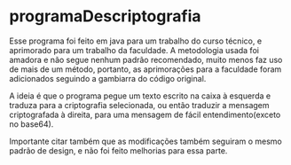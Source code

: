 # programaDescriptografia

Esse programa foi feito em java para um trabalho do curso técnico, e aprimorado para um trabalho da faculdade. A metodologia usada foi amadora e não segue nenhum padrão recomendado, muito menos faz uso de mais de um método, portanto, as aprimorações para a faculdade foram adicionados seguindo a gambiarra do código original.

A ideia é que o programa pegue um texto escrito na caixa à esquerda e traduza para a criptografia selecionada, ou então traduzir a mensagem criptografada à direita, para uma mensagem de fácil entendimento(exceto no base64).

Importante citar também que as modificações também seguiram o mesmo padrão de design, e não foi feito melhorias para essa parte.

